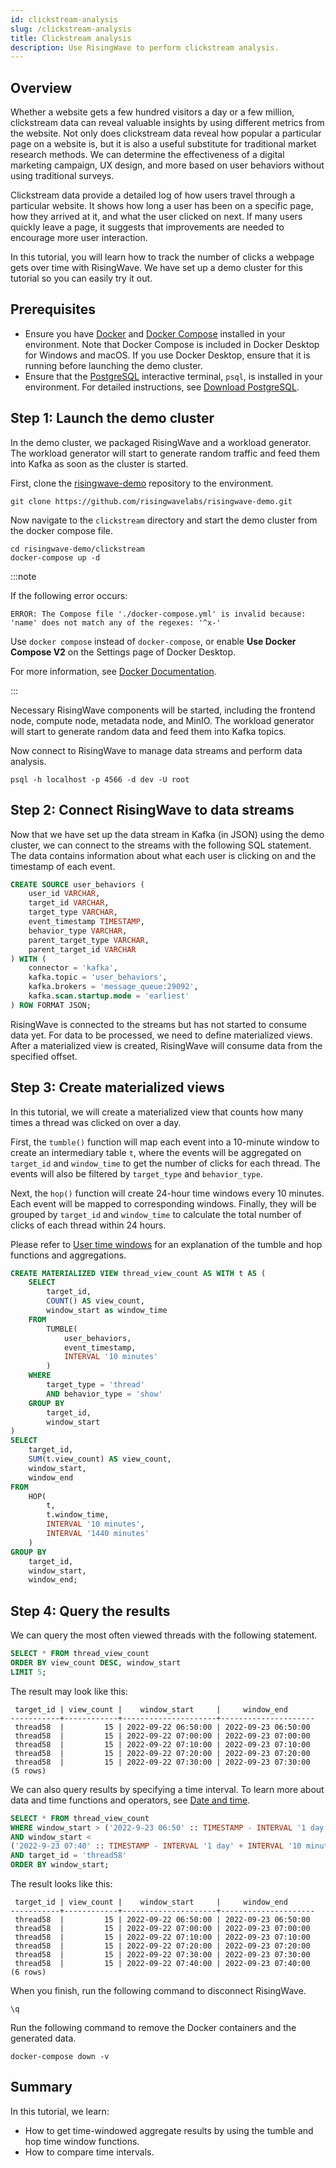 ```yaml
---
id: clickstream-analysis
slug: /clickstream-analysis
title: Clickstream analysis
description: Use RisingWave to perform clickstream analysis.
---
```


## Overview

Whether a website gets a few hundred visitors a day or a few million, clickstream data can reveal valuable insights by using different metrics from the website. Not only does clickstream data reveal how popular a particular page on a website is, but it is also a useful substitute for traditional market research methods. We can determine the effectiveness of a digital marketing campaign, UX design, and more based on user behaviors without using traditional surveys.

Clickstream data provide a detailed log of how users travel through a particular website. It shows how long a user has been on a specific page, how they arrived at it, and what the user clicked on next. If many users quickly leave a page, it suggests that improvements are needed to encourage more user interaction.

In this tutorial, you will learn how to track the number of clicks a webpage gets over time with RisingWave. We have set up a demo cluster for this tutorial so you can easily try it out.


## Prerequisites

* Ensure you have [Docker](https://docs.docker.com/get-docker/) and [Docker Compose](https://docs.docker.com/compose/install/) installed in your environment. Note that Docker Compose is included in Docker Desktop for Windows and macOS. If you use Docker Desktop, ensure that it is running before launching the demo cluster.
* Ensure that the [PostgreSQL](https://www.postgresql.org/docs/current/app-psql.html) interactive terminal, `psql`, is installed in your environment. For detailed instructions, see [Download PostgreSQL](https://www.postgresql.org/download/).

## Step 1: Launch the demo cluster

In the demo cluster, we packaged RisingWave and a workload generator. The workload generator will start to generate random traffic and feed them into Kafka as soon as the cluster is started.

First, clone the [risingwave-demo](https://github.com/singularity-data/risingwave-demo) repository to the environment.

```shell
git clone https://github.com/risingwavelabs/risingwave-demo.git
```

Now navigate to the `clickstream` directory and start the demo cluster from the docker compose file. 

```shell
cd risingwave-demo/clickstream
docker-compose up -d
```

:::note

If the following error occurs:
```shell
ERROR: The Compose file './docker-compose.yml' is invalid because:
'name' does not match any of the regexes: '^x-'
```
Use `docker compose` instead of `docker-compose`, or enable **Use Docker Compose V2** on the Settings page of Docker Desktop.

For more information, see [Docker Documentation](https://docs.docker.com/compose/#compose-v2-and-the-new-docker-compose-command).

:::

Necessary RisingWave components will be started, including the frontend node, compute node, metadata node, and MinIO. The workload generator will start to generate random data and feed them into Kafka topics.

Now connect to RisingWave to manage data streams and perform data analysis.

```shell
psql -h localhost -p 4566 -d dev -U root
```

## Step 2: Connect RisingWave to data streams

Now that we have set up the data stream in Kafka (in JSON) using the demo cluster, we can connect to the streams with the following SQL statement. The data contains information about what each user is clicking on and the timestamp of each event.

```sql
CREATE SOURCE user_behaviors (
    user_id VARCHAR,
    target_id VARCHAR,
    target_type VARCHAR,
    event_timestamp TIMESTAMP,
    behavior_type VARCHAR,
    parent_target_type VARCHAR,
    parent_target_id VARCHAR
) WITH (
    connector = 'kafka',
    kafka.topic = 'user_behaviors',
    kafka.brokers = 'message_queue:29092',
    kafka.scan.startup.mode = 'earliest'
) ROW FORMAT JSON;
```

RisingWave is connected to the streams but has not started to consume data yet. For data to be processed, we need to define materialized views. After a materialized view is created, RisingWave will consume data from the specified offset.

## Step 3: Create materialized views

In this tutorial, we will create a materialized view that counts how many times a thread was clicked on over a day.

First, the `tumble()` function will map each event into a 10-minute window to create an intermediary table `t`, where the events will be aggregated on `target_id` and `window_time` to get the number of clicks for each thread. The events will also be filtered by `target_type` and `behavior_type`.

Next, the `hop()` function will create 24-hour time windows every 10 minutes. Each event will be mapped to corresponding windows. Finally, they will be grouped by `target_id` and `window_time` to calculate the total number of clicks of each thread within 24 hours. 

Please refer to [User time windows](../sql/functions-operators/sql-function-time-window.md) for an explanation of the tumble and hop functions and aggregations.


```sql
CREATE MATERIALIZED VIEW thread_view_count AS WITH t AS (
    SELECT
        target_id,
        COUNT() AS view_count,
        window_start as window_time
    FROM
        TUMBLE(
            user_behaviors,
            event_timestamp,
            INTERVAL '10 minutes'
        )
    WHERE
        target_type = 'thread'
        AND behavior_type = 'show'
    GROUP BY
        target_id,
        window_start
)
SELECT
    target_id,
    SUM(t.view_count) AS view_count,
    window_start,
    window_end
FROM
    HOP(
        t,
        t.window_time,
        INTERVAL '10 minutes',
        INTERVAL '1440 minutes'
    )
GROUP BY
    target_id,
    window_start,
    window_end;
```


## Step 4: Query the results 

We can query the most often viewed threads with the following statement. 

```sql
SELECT * FROM thread_view_count
ORDER BY view_count DESC, window_start
LIMIT 5;
```

The result may look like this:

```
 target_id | view_count |    window_start     |     window_end      
-----------+------------+---------------------+---------------------
 thread58  |         15 | 2022-09-22 06:50:00 | 2022-09-23 06:50:00
 thread58  |         15 | 2022-09-22 07:00:00 | 2022-09-23 07:00:00
 thread58  |         15 | 2022-09-22 07:10:00 | 2022-09-23 07:10:00
 thread58  |         15 | 2022-09-22 07:20:00 | 2022-09-23 07:20:00
 thread58  |         15 | 2022-09-22 07:30:00 | 2022-09-23 07:30:00
(5 rows)
```

We can also query results by specifying a time interval. To learn more about data and time functions and operators, see [Date and time](https://www.risingwave.dev/docs/latest/sql-function-datetime/). 

```sql
SELECT * FROM thread_view_count
WHERE window_start > ('2022-9-23 06:50' :: TIMESTAMP - INTERVAL '1 day')
AND window_start < 
('2022-9-23 07:40' :: TIMESTAMP - INTERVAL '1 day' + INTERVAL '10 minutes')
AND target_id = 'thread58'
ORDER BY window_start;
```

The result looks like this:

```
 target_id | view_count |    window_start     |     window_end      
-----------+------------+---------------------+---------------------
 thread58  |         15 | 2022-09-22 06:50:00 | 2022-09-23 06:50:00
 thread58  |         15 | 2022-09-22 07:00:00 | 2022-09-23 07:00:00
 thread58  |         15 | 2022-09-22 07:10:00 | 2022-09-23 07:10:00
 thread58  |         15 | 2022-09-22 07:20:00 | 2022-09-23 07:20:00
 thread58  |         15 | 2022-09-22 07:30:00 | 2022-09-23 07:30:00
 thread58  |         15 | 2022-09-22 07:40:00 | 2022-09-23 07:40:00
(6 rows)
```

When you finish, run the following command to disconnect RisingWave.

```shell
\q
```

Run the following command to remove the Docker containers and the generated data.

```shell
docker-compose down -v
```

## Summary

In this tutorial, we learn:

* How to get time-windowed aggregate results by using the tumble and hop time window functions.
* How to compare time intervals. 


